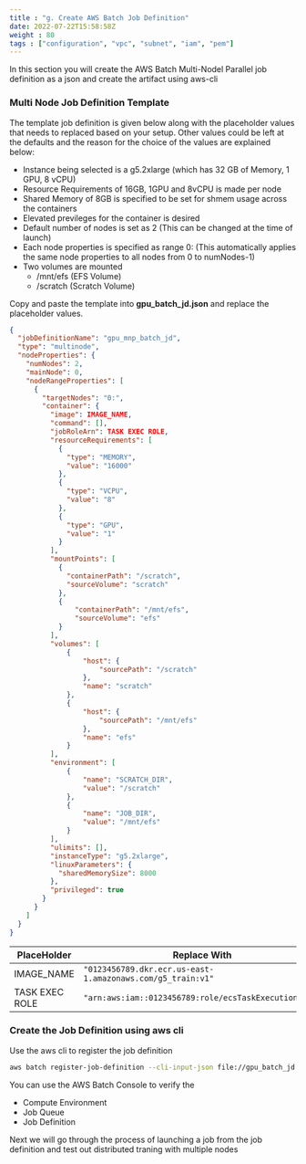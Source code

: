 ```yaml
---
title : "g. Create AWS Batch Job Definition"
date: 2022-07-22T15:58:58Z
weight : 80
tags : ["configuration", "vpc", "subnet", "iam", "pem"]
---
```


In this section you will create the AWS Batch Multi-Nodel Parallel job definition as a json and create the artifact using aws-cli

### Multi Node Job Definition Template

The template job definition is given below along with the placeholder values that needs to replaced based on your setup. Other values could be left at the defaults and the reason for the choice of the values are explained below:
- Instance being selected is a g5.2xlarge (which has 32 GB of Memory, 1 GPU, 8 vCPU)
- Resource Requirements of 16GB, 1GPU and 8vCPU is made per node
- Shared Memory of 8GB is specified to be set for shmem usage across the containers
- Elevated previleges for the container is desired
- Default number of nodes is set as 2 (This can be changed at the time of launch)
- Each node properties is specified as range 0: (This automatically applies the same node properties to all nodes from 0 to numNodes-1)
- Two volumes are mounted
    - /mnt/efs (EFS Volume)
    - /scratch (Scratch Volume)

Copy and paste the template into **gpu_batch_jd.json** and replace the placeholder values.
```json
{
  "jobDefinitionName": "gpu_mnp_batch_jd",
  "type": "multinode",
  "nodeProperties": {
    "numNodes": 2,
    "mainNode": 0,
    "nodeRangeProperties": [
      {
        "targetNodes": "0:",
        "container": {
          "image": IMAGE_NAME,
          "command": [],
          "jobRoleArn": TASK EXEC ROLE,
          "resourceRequirements": [
            {
              "type": "MEMORY",
              "value": "16000"
            },
            {
              "type": "VCPU",
              "value": "8"
            },
            {
              "type": "GPU",
              "value": "1"
            }
          ],
          "mountPoints": [
            {
              "containerPath": "/scratch",
              "sourceVolume": "scratch"
            },
            {
                "containerPath": "/mnt/efs",
                "sourceVolume": "efs"
            }
          ],
          "volumes": [
              {
                  "host": {
                      "sourcePath": "/scratch"
                  },
                  "name": "scratch"
              },
              {
                  "host": {
                      "sourcePath": "/mnt/efs"
                  },
                  "name": "efs"
              }
          ],
          "environment": [
              {
                  "name": "SCRATCH_DIR",
                  "value": "/scratch"
              },
              {
                  "name": "JOB_DIR",
                  "value": "/mnt/efs"
              }
          ],
          "ulimits": [],
          "instanceType": "g5.2xlarge",
          "linuxParameters": {
            "sharedMemorySize": 8000
          },
          "privileged": true
        }
      }
    ]
  }
}
```

| PlaceHolder      	| Replace With                                                           	|
|------------------	|------------------------------------------------------------------------	|
| IMAGE_NAME        | `"0123456789.dkr.ecr.us-east-1.amazonaws.com/g5_train:v1"`|
| TASK EXEC ROLE 	| `"arn:aws:iam::0123456789:role/ecsTaskExecutionRole"` 	|

### Create the Job Definition using aws cli

Use the aws cli to register the job definition

```bash
aws batch register-job-definition --cli-input-json file://gpu_batch_jd.json
```

You can use the AWS Batch Console to verify the
- Compute Environment
- Job Queue
- Job Definition

Next we will go through the process of launching a job from the job definition and test out distributed traning with multiple nodes